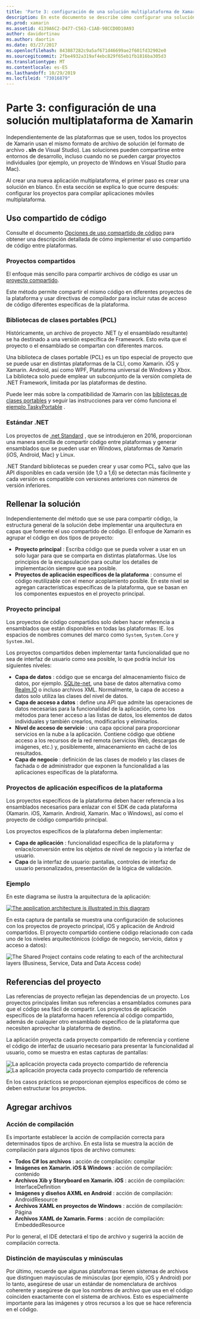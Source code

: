 ```yaml
---
title: 'Parte 3: configuración de una solución multiplataforma de Xamarin'
description: En este documento se describe cómo configurar una solución multiplataforma en Xamarin. Describe diversas estrategias de uso compartido de código, como proyectos compartidos y .NET Standard.
ms.prod: xamarin
ms.assetid: 4139A6C2-D477-C563-C1AB-98CCD0D10A93
author: davidortinau
ms.author: daortin
ms.date: 03/27/2017
ms.openlocfilehash: 843887282c9a5af671d46699ae2f601fd32902e0
ms.sourcegitcommit: 2fbe4932a319af4ebc829f65eb1fb1816ba305d3
ms.translationtype: MT
ms.contentlocale: es-ES
ms.lasthandoff: 10/29/2019
ms.locfileid: "73016879"
---
```

# <a name="part-3---setting-up-a-xamarin-cross-platform-solution"></a>Parte 3: configuración de una solución multiplataforma de Xamarin

Independientemente de las plataformas que se usen, todos los proyectos de Xamarin usan el mismo formato de archivo de solución (el formato de archivo **. sln** de Visual Studio). Las soluciones pueden compartirse entre entornos de desarrollo, incluso cuando no se pueden cargar proyectos individuales (por ejemplo, un proyecto de Windows en Visual Studio para Mac).

Al crear una nueva aplicación multiplataforma, el primer paso es crear una solución en blanco. En esta sección se explica lo que ocurre después: configurar los proyectos para compilar aplicaciones móviles multiplataforma.

 <a name="Sharing_Code" />

## <a name="sharing-code"></a>Uso compartido de código

Consulte el documento [Opciones de uso compartido de código](~/cross-platform/app-fundamentals/code-sharing.md) para obtener una descripción detallada de cómo implementar el uso compartido de código entre plataformas.

 <a name="Shared_Asset_Projects" />

### <a name="shared-projects"></a>Proyectos compartidos

El enfoque más sencillo para compartir archivos de código es usar un [proyecto compartido](~/cross-platform/app-fundamentals/shared-projects.md).

Este método permite compartir el mismo código en diferentes proyectos de la plataforma y usar directivas de compilador para incluir rutas de acceso de código diferentes específicas de la plataforma.

 <a name="Portable_Class_Libraries" />

### <a name="portable-class-libraries-pcl"></a>Bibliotecas de clases portables (PCL)

Históricamente, un archivo de proyecto .NET (y el ensamblado resultante) se ha destinado a una versión específica de Framework. Esto evita que el proyecto o el ensamblado se compartan con diferentes marcos.

Una biblioteca de clases portable (PCL) es un tipo especial de proyecto que se puede usar en distintas plataformas de la CLI, como Xamarin. iOS y Xamarin. Android, así como WPF, Plataforma universal de Windows y Xbox. La biblioteca solo puede emplear un subconjunto de la versión completa de .NET Framework, limitada por las plataformas de destino.

Puede leer más sobre la compatibilidad de Xamarin con las [bibliotecas de clases portables](~/cross-platform/app-fundamentals/pcl.md) y seguir las instrucciones para ver cómo funciona el [ejemplo TaskyPortable](https://github.com/xamarin/mobile-samples/tree/master/TaskyPortable) .

### <a name="net-standard"></a>Estándar .NET

Los proyectos de [.net Standard](~/cross-platform/app-fundamentals/net-standard.md) , que se introdujeron en 2016, proporcionan una manera sencilla de compartir código entre plataformas y generar ensamblados que se pueden usar en Windows, plataformas de Xamarin (iOS, Android, Mac) y Linux.

.NET Standard bibliotecas se pueden crear y usar como PCL, salvo que las API disponibles en cada versión (de 1,0 a 1,6) se detectan más fácilmente y cada versión es compatible con versiones anteriores con números de versión inferiores.

 <a name="Populating_the_Solution" />

## <a name="populating-the-solution"></a>Rellenar la solución

Independientemente del método que se use para compartir código, la estructura general de la solución debe implementar una arquitectura en capas que fomente el uso compartido de código.
El enfoque de Xamarin es agrupar el código en dos tipos de proyecto:

- **Proyecto principal** : Escriba código que se pueda volver a usar en un solo lugar para que se comparta en distintas plataformas. Use los principios de la encapsulación para ocultar los detalles de implementación siempre que sea posible.
- **Proyectos de aplicación específicos de la plataforma** : consume el código reutilizable con el menor acoplamiento posible. En este nivel se agregan características específicas de la plataforma, que se basan en los componentes expuestos en el proyecto principal.

 <a name="Core_Project" />

### <a name="core-project"></a>Proyecto principal

Los proyectos de código compartidos solo deben hacer referencia a ensamblados que están disponibles en todas las plataformas: IE. los espacios de nombres comunes del marco como `System`, `System.Core` y `System.Xml`.

Los proyectos compartidos deben implementar tanta funcionalidad que no sea de interfaz de usuario como sea posible, lo que podría incluir los siguientes niveles:

- **Capa de datos** : código que se encarga del almacenamiento físico de datos, por ejemplo.  [SQLite-net](https://github.com/praeclarum/sqlite-net), una base de datos alternativa como [Realm.IO](https://realm.io/products/realm-mobile-database/) o incluso archivos XML. Normalmente, la capa de acceso a datos solo utiliza las clases del nivel de datos.
- **Capa de acceso a datos** : define una API que admite las operaciones de datos necesarias para la funcionalidad de la aplicación, como los métodos para tener acceso a las listas de datos, los elementos de datos individuales y también crearlos, modificarlos y eliminarlos.
- **Nivel de acceso de servicio** : una capa opcional para proporcionar servicios en la nube a la aplicación. Contiene código que obtiene acceso a los recursos de la red remota (servicios Web, descargas de imágenes, etc.) y, posiblemente, almacenamiento en caché de los resultados.
- **Capa de negocio** : definición de las clases de modelo y las clases de fachada o de administrador que exponen la funcionalidad a las aplicaciones específicas de la plataforma.

 <a name="Platform-Specific_Application_Projects" />

### <a name="platform-specific-application-projects"></a>Proyectos de aplicación específicos de la plataforma

Los proyectos específicos de la plataforma deben hacer referencia a los ensamblados necesarios para enlazar con el SDK de cada plataforma (Xamarin. iOS, Xamarin. Android, Xamarin. Mac o Windows), así como el proyecto de código compartido principal.

Los proyectos específicos de la plataforma deben implementar:

- **Capa de aplicación** : funcionalidad específica de la plataforma y enlace/conversión entre los objetos de nivel de negocio y la interfaz de usuario.
- **Capa** de la interfaz de usuario: pantallas, controles de interfaz de usuario personalizados, presentación de la lógica de validación.

<a name="Example" />

### <a name="example"></a>Ejemplo

En este diagrama se ilustra la arquitectura de la aplicación:

 [![](setting-up-a-xamarin-cross-platform-solution-images/conceptualarchitecture.png "The application architecture is illustrated in this diagram")](setting-up-a-xamarin-cross-platform-solution-images/conceptualarchitecture.png#lightbox)

En esta captura de pantalla se muestra una configuración de soluciones con los proyectos de proyecto principal, iOS y aplicación de Android compartidos. El proyecto compartido contiene código relacionado con cada uno de los niveles arquitectónicos (código de negocio, servicio, datos y acceso a datos):

 ![](setting-up-a-xamarin-cross-platform-solution-images/core-solution-example.png "The Shared Project contains code relating to each of the architectural layers (Business, Service, Data and Data Access code)")

 <a name="Project_References" />

## <a name="project-references"></a>Referencias del proyecto

Las referencias de proyecto reflejan las dependencias de un proyecto. Los proyectos principales limitan sus referencias a ensamblados comunes para que el código sea fácil de compartir.
Los proyectos de aplicación específicos de la plataforma hacen referencia al código compartido, además de cualquier otro ensamblado específico de la plataforma que necesiten aprovechar la plataforma de destino.

La aplicación proyecta cada proyecto compartido de referencia y contiene el código de interfaz de usuario necesario para presentar la funcionalidad al usuario, como se muestra en estas capturas de pantallas:

![](setting-up-a-xamarin-cross-platform-solution-images/solution-android.png "La aplicación proyecta cada proyecto compartido de referencia") ![](setting-up-a-xamarin-cross-platform-solution-images/solution-ios.png "La aplicación proyecta cada proyecto compartido de referencia")

En los casos prácticos se proporcionan ejemplos específicos de cómo se deben estructurar los proyectos.

 <a name="Adding_Files" />

## <a name="adding-files"></a>Agregar archivos

 <a name="Build_Action" />

### <a name="build-action"></a>Acción de compilación

Es importante establecer la acción de compilación correcta para determinados tipos de archivo. En esta lista se muestra la acción de compilación para algunos tipos de archivo comunes:

- **Todos C# los archivos** : acción de compilación: compilar
- **Imágenes en Xamarin. iOS & Windows** : acción de compilación: contenido
- **Archivos Xib y Storyboard en Xamarin. iOS** : acción de compilación: InterfaceDefinition
- **Imágenes y diseños AXML en Android** : acción de compilación: AndroidResource
- **Archivos XAML en proyectos de Windows** : acción de compilación: Página
- **Archivos XAML de Xamarin. Forms** : acción de compilación: EmbeddedResource

Por lo general, el IDE detectará el tipo de archivo y sugerirá la acción de compilación correcta.

 <a name="Case_Sensitivity" />

### <a name="case-sensitivity"></a>Distinción de mayúsculas y minúsculas

Por último, recuerde que algunas plataformas tienen sistemas de archivos que distinguen mayúsculas de minúsculas (por ejemplo,
iOS y Android) por lo tanto, asegúrese de usar un estándar de nomenclatura de archivos coherente y asegúrese de que los nombres de archivo que usa en el código coinciden exactamente con el sistema de archivos. Esto es especialmente importante para las imágenes y otros recursos a los que se hace referencia en el código.
